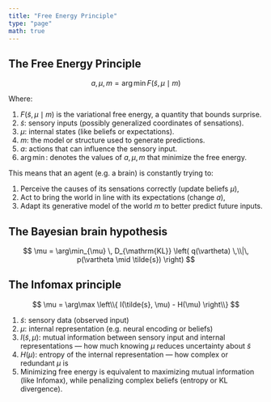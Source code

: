 ```yaml
---
title: "Free Energy Principle"
type: "page"
math: true
---
```


## The Free Energy Principle

$$
a, \mu, m = \arg\min F(\tilde{s}, \mu \mid m)
$$

Where:

1. $F(\tilde{s}, \mu \mid m)$ is the variational free energy, a quantity that bounds surprise.
1. $\tilde{s}$: sensory inputs (possibly generalized coordinates of sensations).
1. $\mu$: internal states (like beliefs or expectations).
1. $m$: the model or structure used to generate predictions.
1. $a$: actions that can influence the sensory input.
1. $\arg\min$: denotes the values of $a, \mu, m$ that minimize the free energy.

This means that an agent (e.g. a brain) is constantly trying to:

1. Perceive the causes of its sensations correctly (update beliefs $\mu$),
1. Act to bring the world in line with its expectations (change $a$),
1. Adapt its generative model of the world $m$ to better predict future inputs.

## The Bayesian brain hypothesis

$$
\mu = \arg\min_{\mu} \, D_{\mathrm{KL}} \left( q(\vartheta) \,\\|\, p(\vartheta \mid \tilde{s}) \right)
$$

## The Infomax principle

$$
\mu = \arg\max \left\\{ I(\tilde{s}, \mu) - H(\mu) \right\\}
$$

1. $\tilde{s}$: sensory data (observed input)
1. $\mu$: internal representation (e.g. neural encoding or beliefs)
1. $I(\tilde{s}, \mu)$: mutual information between sensory input and internal representations — how much knowing $\mu$ reduces uncertainty about  $\tilde{s}$
1. $H(\mu)$: entropy of the internal representation — how complex or redundant $\mu$ is
1. Minimizing free energy is equivalent to maximizing mutual information (like Infomax), while penalizing complex beliefs (entropy or KL divergence).
